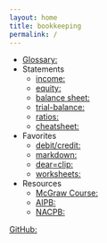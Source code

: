 ```yaml
---
layout: home
title: bookkeeping
permalink: /
---
```



- [Glossary:]("https://mcc-us.github.io/2020-01-01-glossary-accounting-terms/")  
- Statements    
    - [income:]("https://mcc-us.github.io/2024-01-17-dincome-statement/")   
    - [equity:]("https://mcc-us.github.io/2024-01-17-cchanges-in-equity/")  
    - [balance sheet:]("https://mcc-us.github.io/2024-01-17-bbalance-sheet/")   
    - [trial-balance:]("https://mcc-us.github.io/2024-01-28-trial-balance/")  
    - [ratios:]("https://mcc-us.github.io/2024-01-17-afin-ratios/")  
    - [cheatsheet:]("https://mcc-us.github.io/2024-01-16-order-of-financial-statements")  
- Favorites
    - [debit/credit:]("https://mcc-us.github.io/2023-12-27-youtube-debit-credits-explained/")   
    - [markdown:]("https://mcc-us.github.io/2020-02-28-sample-markdown/")  
    - [dear=clip:]("https://mcc-us.github.io/2023-12-27-dear-clip/")  
    - [worksheets:]("https://mcc-us.github.io/2024-01-16-worksheet-template/")  
- Resources   
    - [McGraw Course:]("https://connect.mheducation.com/connect/hmStudentCourseList.do")  
    - [AIPB:]("https://aipb.org/")   
    - [NACPB:]("https://www.certifiedpublicbookkeeper.org/")   

[GitHub:]("https://github.com/mcc-us")   


